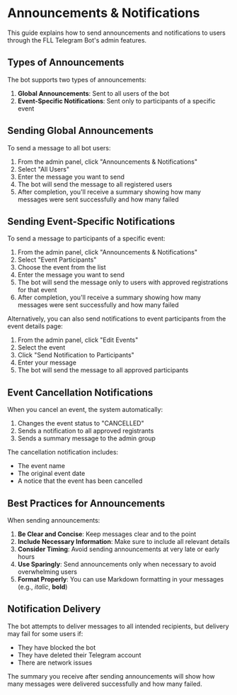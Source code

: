 # Announcements & Notifications

This guide explains how to send announcements and notifications to users through the FLL Telegram Bot's admin features.

## Types of Announcements

The bot supports two types of announcements:

1. **Global Announcements**: Sent to all users of the bot
2. **Event-Specific Notifications**: Sent only to participants of a specific event

## Sending Global Announcements

To send a message to all bot users:

1. From the admin panel, click "Announcements & Notifications"
2. Select "All Users"
3. Enter the message you want to send
4. The bot will send the message to all registered users
5. After completion, you'll receive a summary showing how many messages were sent successfully and how many failed

## Sending Event-Specific Notifications

To send a message to participants of a specific event:

1. From the admin panel, click "Announcements & Notifications"
2. Select "Event Participants"
3. Choose the event from the list
4. Enter the message you want to send
5. The bot will send the message only to users with approved registrations for that event
6. After completion, you'll receive a summary showing how many messages were sent successfully and how many failed

Alternatively, you can also send notifications to event participants from the event details page:

1. From the admin panel, click "Edit Events"
2. Select the event
3. Click "Send Notification to Participants"
4. Enter your message
5. The bot will send the message to all approved participants

## Event Cancellation Notifications

When you cancel an event, the system automatically:

1. Changes the event status to "CANCELLED"
2. Sends a notification to all approved registrants
3. Sends a summary message to the admin group

The cancellation notification includes:

- The event name
- The original event date
- A notice that the event has been cancelled

## Best Practices for Announcements

When sending announcements:

1. **Be Clear and Concise**: Keep messages clear and to the point
2. **Include Necessary Information**: Make sure to include all relevant details
3. **Consider Timing**: Avoid sending announcements at very late or early hours
4. **Use Sparingly**: Send announcements only when necessary to avoid overwhelming users
5. **Format Properly**: You can use Markdown formatting in your messages (e.g., _italic_, **bold**)

## Notification Delivery

The bot attempts to deliver messages to all intended recipients, but delivery may fail for some users if:

- They have blocked the bot
- They have deleted their Telegram account
- There are network issues

The summary you receive after sending announcements will show how many messages were delivered successfully and how many failed.
